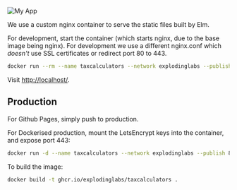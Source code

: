 <img
    alt="My App"
    style="margin: 0 auto;"
    src="https://github.com/explodinglabs/taxcalculators/blob/main/logo.png?raw=true"
/>

We use a custom nginx container to serve the static files built by Elm.

For development, start the container (which starts nginx, due to the base image
being nginx). For development we use a different nginx.conf which *doesn't* use
SSL certificates or redirect port 80 to 443.
```sh
docker run --rm --name taxcalculators --network explodinglabs --publish 80:80 -v ${PWD}/nginx-dev.conf:/etc/nginx/nginx.conf -v ${PWD}/docs:/usr/share/nginx/html ghcr.io/explodinglabs/taxcalculators  |grep -v '"HEAD '
```

Visit [http://localhost/](http://localhost/).

## Production

For Github Pages, simply push to production.

For Dockerised production, mount the LetsEncrypt keys into the container, and
expose port 443:
```sh
docker run -d --name taxcalculators --network explodinglabs --publish 80:80 --publish 443:443 -v /etc/letsencrypt/live/mydomain.com/fullchain.pem:/certs/fullchain.pem -v /etc/letsencrypt/live/mydomain.com/privkey.pem:/certs/privkey.pem ghcr.io/explodinglabs/taxcalculators
```

To build the image:
```sh
docker build -t ghcr.io/explodinglabs/taxcalculators .
```
